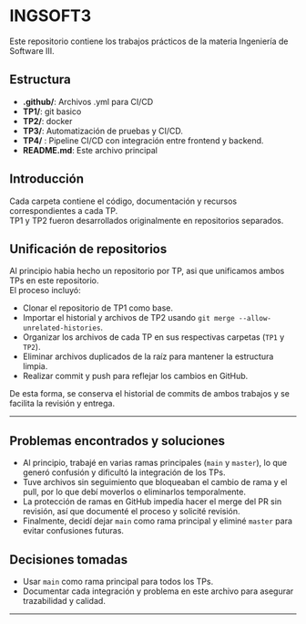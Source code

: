 # INGSOFT3

Este repositorio contiene los trabajos prácticos de la materia Ingeniería de Software III.

## Estructura

- **.github/**: Archivos .yml para CI/CD
- **TP1/**: git basico
- **TP2/**: docker 
- **TP3/**: Automatización de pruebas y CI/CD.
- **TP4/** : Pipeline CI/CD con integración entre frontend y backend.
- **README.md**: Este archivo principal

## Introducción

Cada carpeta contiene el código, documentación y recursos correspondientes a cada TP.  
TP1 y TP2 fueron desarrollados originalmente en repositorios separados.

## Unificación de repositorios

Al principio habia hecho un repositorio por TP, asi que unificamos ambos TPs en este repositorio.  
El proceso incluyó:

- Clonar el repositorio de TP1 como base.
- Importar el historial y archivos de TP2 usando `git merge --allow-unrelated-histories`.
- Organizar los archivos de cada TP en sus respectivas carpetas (`TP1` y `TP2`).
- Eliminar archivos duplicados de la raíz para mantener la estructura limpia.
- Realizar commit y push para reflejar los cambios en GitHub.

De esta forma, se conserva el historial de commits de ambos trabajos y se facilita la revisión y entrega.

---

## Problemas encontrados y soluciones

- Al principio, trabajé en varias ramas principales (`main` y `master`), lo que generó confusión y dificultó la integración de los TPs.
- Tuve archivos sin seguimiento que bloqueaban el cambio de rama y el pull, por lo que debí moverlos o eliminarlos temporalmente.
- La protección de ramas en GitHub impedía hacer el merge del PR sin revisión, así que documenté el proceso y solicité revisión.
- Finalmente, decidí dejar `main` como rama principal y eliminé `master` para evitar confusiones futuras.

## Decisiones tomadas

- Usar `main` como rama principal para todos los TPs.
- Documentar cada integración y problema en este archivo para asegurar trazabilidad y calidad.

---
